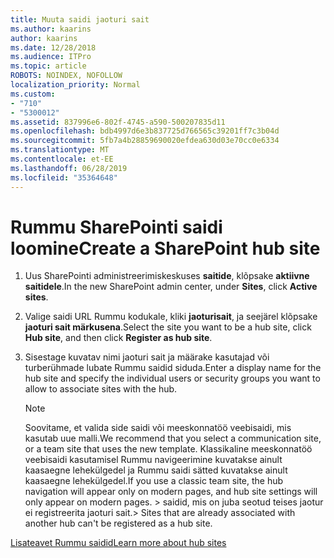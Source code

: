 ```yaml
---
title: Muuta saidi jaoturi sait
ms.author: kaarins
author: kaarins
ms.date: 12/28/2018
ms.audience: ITPro
ms.topic: article
ROBOTS: NOINDEX, NOFOLLOW
localization_priority: Normal
ms.custom:
- "710"
- "5300012"
ms.assetid: 837996e6-802f-4745-a590-500207835d11
ms.openlocfilehash: bdb4997d6e3b837725d766565c39201ff7c3b04d
ms.sourcegitcommit: 5fb7a4b28859690020efdea630d03e70cc0e6334
ms.translationtype: MT
ms.contentlocale: et-EE
ms.lasthandoff: 06/28/2019
ms.locfileid: "35364648"
---
```

# <a name="create-a-sharepoint-hub-site"></a><span data-ttu-id="10809-102">Rummu SharePointi saidi loomine</span><span class="sxs-lookup"><span data-stu-id="10809-102">Create a SharePoint hub site</span></span>

1. <span data-ttu-id="10809-103">Uus SharePointi administreerimiskeskuses **saitide**, klõpsake **aktiivne saitidele**.</span><span class="sxs-lookup"><span data-stu-id="10809-103">In the new SharePoint admin center, under **Sites**, click **Active sites**.</span></span>

2. <span data-ttu-id="10809-104">Valige saidi URL Rummu kodukale, kliki **jaoturisait**, ja seejärel klõpsake **jaoturi sait märkusena**.</span><span class="sxs-lookup"><span data-stu-id="10809-104">Select the site you want to be a hub site, click **Hub site**, and then click **Register as hub site**.</span></span>

3. <span data-ttu-id="10809-105">Sisestage kuvatav nimi jaoturi sait ja määrake kasutajad või turberühmade lubate Rummu saidid siduda.</span><span class="sxs-lookup"><span data-stu-id="10809-105">Enter a display name for the hub site and specify the individual users or security groups you want to allow to associate sites with the hub.</span></span>

    > [!NOTE]
    >  <span data-ttu-id="10809-106">Soovitame, et valida side saidi või meeskonnatöö veebisaidi, mis kasutab uue malli.</span><span class="sxs-lookup"><span data-stu-id="10809-106">We recommend that you select a communication site, or a team site that uses the new template.</span></span> <span data-ttu-id="10809-107">Klassikaline meeskonnatöö veebisaidi kasutamisel Rummu navigeerimine kuvatakse ainult kaasaegne lehekülgedel ja Rummu saidi sätted kuvatakse ainult kaasaegne lehekülgedel.</span><span class="sxs-lookup"><span data-stu-id="10809-107">If you use a classic team site, the hub navigation will appear only on modern pages, and hub site settings will only appear on modern pages.</span></span> <span data-ttu-id="10809-108">> saidid, mis on juba seotud teises jaotur ei registreerita jaoturi sait.</span><span class="sxs-lookup"><span data-stu-id="10809-108">>  Sites that are already associated with another hub can't be registered as a hub site.</span></span>
  
[<span data-ttu-id="10809-109">Lisateavet Rummu saidid</span><span class="sxs-lookup"><span data-stu-id="10809-109">Learn more about hub sites</span></span>](https://go.microsoft.com/fwlink/?linkid=869149)
  